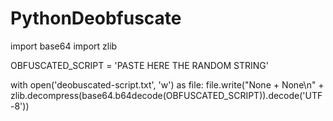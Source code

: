 # PythonDeobfuscate

import base64
import zlib

OBFUSCATED_SCRIPT = 'PASTE HERE THE RANDOM STRING'

with open('deobuscated-script.txt', 'w') as file:
    file.write("None + None\n" + zlib.decompress(base64.b64decode(OBFUSCATED_SCRIPT)).decode('UTF-8'))
